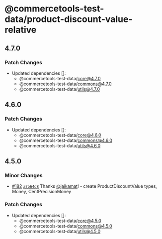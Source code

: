 # @commercetools-test-data/product-discount-value-relative

## 4.7.0

### Patch Changes

- Updated dependencies []:
  - @commercetools-test-data/core@4.7.0
  - @commercetools-test-data/commons@4.7.0
  - @commercetools-test-data/utils@4.7.0

## 4.6.0

### Patch Changes

- Updated dependencies []:
  - @commercetools-test-data/core@4.6.0
  - @commercetools-test-data/commons@4.6.0
  - @commercetools-test-data/utils@4.6.0

## 4.5.0

### Minor Changes

- [#182](https://github.com/commercetools/test-data/pull/182) [`a7b64d8`](https://github.com/commercetools/test-data/commit/a7b64d80afb75a5734682ab297b67ef50eaf2899) Thanks [@jaikamat](https://github.com/jaikamat)! - create ProductDiscountValue types, Money, CentPrecisionMoney

### Patch Changes

- Updated dependencies []:
  - @commercetools-test-data/core@4.5.0
  - @commercetools-test-data/commons@4.5.0
  - @commercetools-test-data/utils@4.5.0
